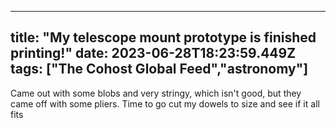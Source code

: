 
---
title: "My telescope mount prototype is finished printing!"
date: 2023-06-28T18:23:59.449Z
tags: ["The Cohost Global Feed","astronomy"]
---

Came out with some blobs and very stringy, which isn't good, but they came off with some pliers. Time to go cut my dowels to size and see if it all fits


